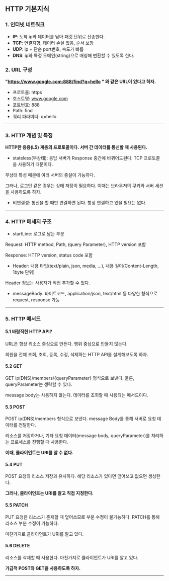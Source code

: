 
## HTTP 기본지식


### 1. 인터넷 네트워크
+ **IP**: 도착 ip와 데이터를 담아 패킷 단위로 전송한다.
+  **TCP**: 연결지향, 데이터 손실 없음, 순서 보장
+  **UDP**: ip + 단순 port번호, 속도가 빠름
+  **DNS**: ip와 특정 도메인(string)으로 매칭해 변환할 수 있도록 한다.

### 2. URL 구성
**"https://www.google.com:888/find?q=hello " 와 같은 URL이 있다고 하자.**
+ 프로토콜: https
+ 호스트명: www.google.com
+ 포트번호: 888
+ Path: find
+ 쿼리 파라미터: q=hello

***

### 3. HTTP 개념 및 특징

**HTTP란 응용(L5) 계층의 프로토콜이다. 서버 간 데이터를 통신할 때 사용된다.**

+ stateless(무상태): 응답 서버가 Response 중간에 바뀌어도된다. TCP 프로토콜을 사용하기 때문이다.

무상태 특성 때문에 여러 서버의 증설이 가능하다.

그러나, 로그인 같은 경우는 상태 저장이 필요하다. 이때는 브라우저의 쿠키와 서버 세션을 사용하도록 하자.

+ 비연결성: 통신을 할 때만 연결하면 된다. 항상 연결하고 있을 필요는 없다.

***

### 4. HTTP 메세지 구조

+ startLine: 로그로 남는 부분
 
Request: HTTP method, Path, (query Parameter), HTTP version 포함

Response: HTTP version, status code 포함

+ Header: 내용 타입(text/plain, json, media, ...), 내용 길이(Content-Length, 1byte 단위)

Header 정보는 사용자가 직접 추가할 수 있다.

+ messageBody: 바이트코드, application/json, text/html 등 다양한 형식으로 request, response 가능

***

### 5. HTTP 메서드

#### 5.1 바람직한 HTTP API?

URL은 항상 리소스 중심으로 만든다. 행위 중심으로 만들지 않는다.

회원을 전체 조회, 조회, 등록, 수정, 삭제하는 HTTP API를 설계해보도록 하자.

#### 5.2 GET

GET ip(DNS)/members/{queryParameter} 형식으로 보낸다. 물론, queryParameter는 생략할 수 있다.

message body는 사용하지 않는다. 데이터를 조회할 때 사용되는 메서드이다.

#### 5.3 POST

POST ip(DNS)/members 형식으로 보낸다. message Body를 통해 서버로 요청 데이터를 전달한다.

리소스를 저장하거나, 기타 요청 데이터(message body, queryParameter)를 처리하는 프로세스를 진행할 때 사용한다.

**이때, 클라이언트는 URI를 알 수 없다.**

#### 5.4 PUT

POST 요청의 리소스 저장과 유사하다. 해당 리소스가 있다면 덮어쓰고 없으면 생성한다.

**그러나, 클라이언트는 URI를 알고 직접 지정한다.**

#### 5.5 PATCH

PUT 요청은 리소스가 존재할 때 덮어쓰므로 부분 수정이 불가능하다. PATCH를 통해 리소스 부분 수정이 가능하다.

마찬가지로 클라이언트가 URI를 알고 있다.

#### 5.6 DELETE

리소스를 삭제할 때 사용한다. 마찬가지로 클라이언트가 URI를 알고 있다.


**가급적 POST와 GET을 사용하도록 하자.**

***

 
